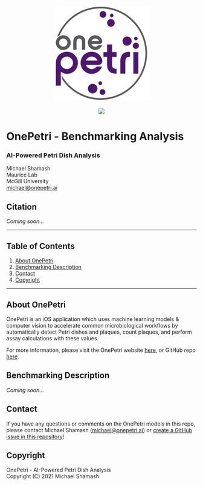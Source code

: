 <p align="center">
  <img src="logo.jpg" height="250" /> <br /><br />
  <a href="https://apps.apple.com/ca/app/onepetri/id1576075754?uo=4">
    <img src="https://onepetri.ai/assets/appstore.png" height="70" />
  </a>
</p>


# OnePetri - Benchmarking Analysis
### AI-Powered Petri Dish Analysis

Michael Shamash <br />
Maurice Lab <br />
McGill University <br />
michael@onepetri.ai

## Citation
*Coming soon...*

---

## Table of Contents
1. [About OnePetri](#about)
2. [Benchmarking Description](#benchmarking)
3. [Contact](#contact)
4. [Copyright](#copyright)


---

## About OnePetri <a name="about"></a>
OnePetri is an iOS application which uses machine learning models & computer vision to accelerate common microbiological workflows by automatically detect Petri dishes and plaques, count plaques, and perform assay calculations with these values.

For more information, please visit the OnePetri website [here](https://onepetri.ai), or GitHub repo [here](https://github.com/mshamash/OnePetri).

## Benchmarking Description <a name="benchmarking"></a>
*Coming soon...*

## Contact <a name="contact"></a>
If you have any questions or comments on the OnePetri models in this repo, please contact Michael Shamash (michael@onepetri.ai) or [create a GitHub issue in this repository](https://github.com/mshamash/onepetri-models/issues)!

## Copyright <a name="copyright"></a>
OnePetri - AI-Powered Petri Dish Analysis <br />
Copyright (C) 2021 Michael Shamash <br />
